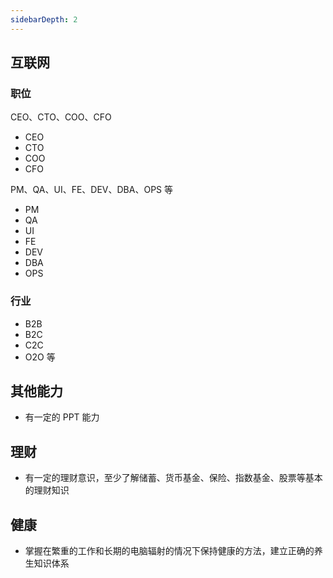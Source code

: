 ```yaml
---
sidebarDepth: 2
---
```


## 互联网

### 职位

CEO、CTO、COO、CFO

+ CEO
+ CTO
+ COO
+ CFO


PM、QA、UI、FE、DEV、DBA、OPS 等

+ PM
+ QA
+ UI
+ FE
+ DEV
+ DBA
+ OPS



### 行业

+ B2B
+ B2C
+ C2C
+ O2O 等



## 其他能力

+ 有一定的 PPT 能力



## 理财

+ 有一定的理财意识，至少了解储蓄、货币基金、保险、指数基金、股票等基本的理财知识




## 健康

+ 掌握在繁重的工作和长期的电脑辐射的情况下保持健康的方法，建立正确的养生知识体系

